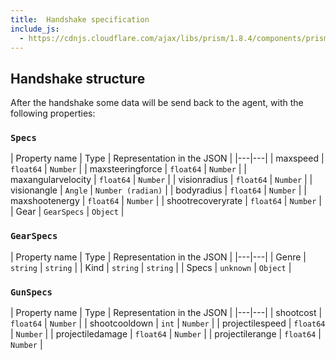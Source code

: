 ```yaml
---
title:  Handshake specification
include_js:
  - https://cdnjs.cloudflare.com/ajax/libs/prism/1.8.4/components/prism-go.min.js
---
```


## Handshake structure

After the handshake some data will be send back to the agent, with the following properties:

<a name="Specs"></a>
### `Specs`

| Property name | Type | Representation in the JSON |
|---|---|
| maxspeed | `float64` | `Number` |
| maxsteeringforce | `float64` | `Number` |
| maxangularvelocity | `float64` | `Number` |
| visionradius | `float64` | `Number` |
| visionangle | `Angle` | `Number (radian)` |
| bodyradius | `float64` | `Number` |
| maxshootenergy | `float64` | `Number` |
| shootrecoveryrate | `float64` | `Number` |
| Gear | `GearSpecs` | `Object` |


<a name="GearSpecs"></a>
### `GearSpecs`

| Property name | Type | Representation in the JSON |
|---|---|
| Genre | `string` | `string` |
| Kind | `string` | `string` |
| Specs | `unknown` | `Object` |


<a name="GunSpecs"></a>
### `GunSpecs`

| Property name | Type | Representation in the JSON |
|---|---|
| shootcost | `float64` | `Number` |
| shootcooldown | `int` | `Number` |
| projectilespeed | `float64` | `Number` |
| projectiledamage | `float64` | `Number` |
| projectilerange | `float64` | `Number` |

